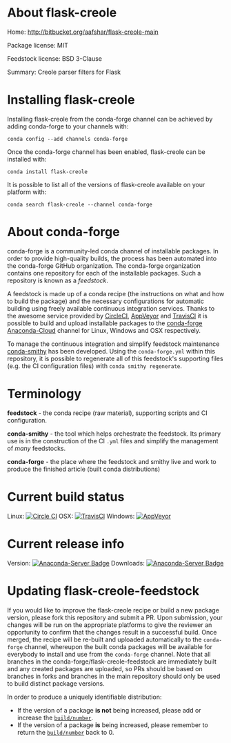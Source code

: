 About flask-creole
==================

Home: http://bitbucket.org/aafshar/flask-creole-main

Package license: MIT

Feedstock license: BSD 3-Clause

Summary: Creole parser filters for Flask



Installing flask-creole
=======================

Installing flask-creole from the conda-forge channel can be achieved by adding conda-forge to your channels with:

```
conda config --add channels conda-forge
```

Once the conda-forge channel has been enabled, flask-creole can be installed with:

```
conda install flask-creole
```

It is possible to list all of the versions of flask-creole available on your platform with:

```
conda search flask-creole --channel conda-forge
```


About conda-forge
=================

conda-forge is a community-led conda channel of installable packages.
In order to provide high-quality builds, the process has been automated into the
conda-forge GitHub organization. The conda-forge organization contains one repository
for each of the installable packages. Such a repository is known as a *feedstock*.

A feedstock is made up of a conda recipe (the instructions on what and how to build
the package) and the necessary configurations for automatic building using freely
available continuous integration services. Thanks to the awesome service provided by
[CircleCI](https://circleci.com/), [AppVeyor](http://www.appveyor.com/)
and [TravisCI](https://travis-ci.org/) it is possible to build and upload installable
packages to the [conda-forge](https://anaconda.org/conda-forge)
[Anaconda-Cloud](http://docs.anaconda.org/) channel for Linux, Windows and OSX respectively.

To manage the continuous integration and simplify feedstock maintenance
[conda-smithy](http://github.com/conda-forge/conda-smithy) has been developed.
Using the ``conda-forge.yml`` within this repository, it is possible to regenerate all of
this feedstock's supporting files (e.g. the CI configuration files) with ``conda smithy regenerate``.


Terminology
===========

**feedstock** - the conda recipe (raw material), supporting scripts and CI configuration.

**conda-smithy** - the tool which helps orchestrate the feedstock.
                   Its primary use is in the construction of the CI ``.yml`` files
                   and simplify the management of *many* feedstocks.

**conda-forge** - the place where the feedstock and smithy live and work to
                  produce the finished article (built conda distributions)

Current build status
====================

Linux: [![Circle CI](https://circleci.com/gh/conda-forge/flask-creole-feedstock.svg?style=shield)](https://circleci.com/gh/conda-forge/flask-creole-feedstock)
OSX: [![TravisCI](https://travis-ci.org/conda-forge/flask-creole-feedstock.svg?branch=master)](https://travis-ci.org/conda-forge/flask-creole-feedstock)
Windows: [![AppVeyor](https://ci.appveyor.com/api/projects/status/github/conda-forge/flask-creole-feedstock?svg=True)](https://ci.appveyor.com/project/conda-forge/flask-creole-feedstock/branch/master)

Current release info
====================
Version: [![Anaconda-Server Badge](https://anaconda.org/conda-forge/flask-creole/badges/version.svg)](https://anaconda.org/conda-forge/flask-creole)
Downloads: [![Anaconda-Server Badge](https://anaconda.org/conda-forge/flask-creole/badges/downloads.svg)](https://anaconda.org/conda-forge/flask-creole)


Updating flask-creole-feedstock
===============================

If you would like to improve the flask-creole recipe or build a new
package version, please fork this repository and submit a PR. Upon submission,
your changes will be run on the appropriate platforms to give the reviewer an
opportunity to confirm that the changes result in a successful build. Once
merged, the recipe will be re-built and uploaded automatically to the
`conda-forge` channel, whereupon the built conda packages will be available for
everybody to install and use from the `conda-forge` channel.
Note that all branches in the conda-forge/flask-creole-feedstock are
immediately built and any created packages are uploaded, so PRs should be based
on branches in forks and branches in the main repository should only be used to
build distinct package versions.

In order to produce a uniquely identifiable distribution:
 * If the version of a package **is not** being increased, please add or increase
   the [``build/number``](http://conda.pydata.org/docs/building/meta-yaml.html#build-number-and-string).
 * If the version of a package **is** being increased, please remember to return
   the [``build/number``](http://conda.pydata.org/docs/building/meta-yaml.html#build-number-and-string)
   back to 0.
